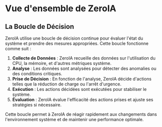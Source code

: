 # Vue d'ensemble de ZeroIA

## La Boucle de Décision
ZeroIA utilise une boucle de décision continue pour évaluer l'état du système et prendre des mesures appropriées. Cette boucle fonctionne comme suit :

1. **Collecte de Données** : ZeroIA recueille des données sur l'utilisation du CPU, la mémoire, et d'autres métriques système.
2. **Analyse** : Les données sont analysées pour détecter des anomalies ou des conditions critiques.
3. **Prise de Décision** : En fonction de l'analyse, ZeroIA décide d'actions telles que la réduction de charge ou l'arrêt d'urgence.
4. **Exécution** : Les actions décidées sont exécutées pour stabiliser le système.
5. **Évaluation** : ZeroIA évalue l'efficacité des actions prises et ajuste ses stratégies si nécessaire.

Cette boucle permet à ZeroIA de réagir rapidement aux changements dans l'environnement système et de maintenir une performance optimale.
